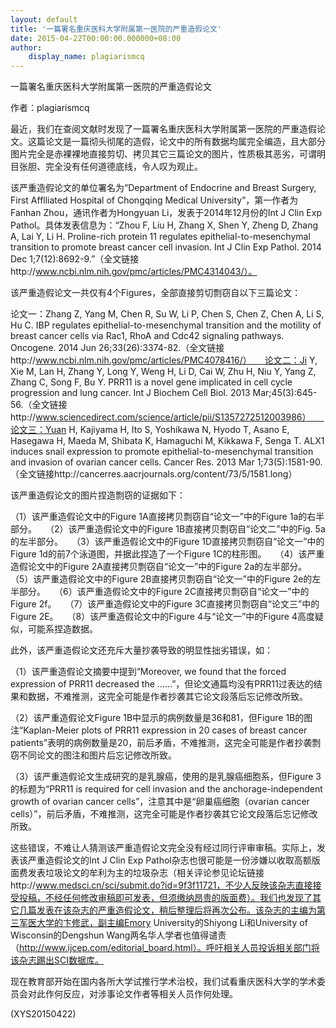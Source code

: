 ```yaml
---
layout: default
title: '一篇署名重庆医科大学附属第一医院的严重造假论文'
date: 2015-04-22T00:00:00.000000+08:00
author:
    display_name: plagiarismcq
---
```


一篇署名重庆医科大学附属第一医院的严重造假论文

作者：plagiarismcq

最近，我们在查阅文献时发现了一篇署名重庆医科大学附属第一医院的严重造假论文。这篇论文是一篇彻头彻尾的造假，论文中的所有数据均属完全编造，且大部分图片完全是赤裸裸地直接剪切、拷贝其它三篇论文的图片，性质极其恶劣，可谓明目张胆、完全没有任何道德底线，令人叹为观止。

该严重造假论文的单位署名为“Department of Endocrine and Breast Surgery, First Afflliated Hospital of Chongqing Medical University”，第一作者为Fanhan Zhou，通讯作者为Hongyuan Li，发表于2014年12月份的Int J Clin Exp Pathol。具体发表信息为：“Zhou F, Liu H, Zhang X, Shen Y, Zheng D, Zhang A, Lai Y, Li H. Proline-rich protein 11 regulates epithelial-to-mesenchymal transition to promote breast cancer cell invasion. Int J Clin Exp Pathol. 2014 Dec 1;7(12):8692-9.”（全文链接http://www.ncbi.nlm.nih.gov/pmc/articles/PMC4314043/）。

该严重造假论文一共仅有4个Figures，全部直接剪切剽窃自以下三篇论文：

论文一：Zhang Z, Yang M, Chen R, Su W, Li P, Chen S, Chen Z, Chen A, Li S, Hu C. IBP regulates epithelial-to-mesenchymal transition and the motility of breast cancer cells via Rac1, RhoA and Cdc42 signaling pathways. Oncogene. 2014 Jun 26;33(26):3374-82.（全文链接http://www.ncbi.nlm.nih.gov/pmc/articles/PMC4078416/）　　论文二：Ji Y, Xie M, Lan H, Zhang Y, Long Y, Weng H, Li D, Cai W, Zhu H, Niu Y, Yang Z, Zhang C, Song F, Bu Y. PRR11 is a novel gene implicated in cell cycle progression and lung cancer. Int J Biochem Cell Biol. 2013 Mar;45(3):645-56.（全文链接http://www.sciencedirect.com/science/article/pii/S1357272512003986）　　论文三：Yuan H, Kajiyama H, Ito S, Yoshikawa N, Hyodo T, Asano E, Hasegawa H, Maeda M, Shibata K, Hamaguchi M, Kikkawa F, Senga T. ALX1 induces snail expression to promote epithelial-to-mesenchymal transition and invasion of ovarian cancer cells. Cancer Res. 2013 Mar 1;73(5):1581-90.（全文链接http://cancerres.aacrjournals.org/content/73/5/1581.long）

该严重造假论文的图片捏造剽窃的证据如下：

（1）该严重造假论文中的Figure 1A直接拷贝剽窃自“论文一”中的Figure 1a的右半部分。　　（2）该严重造假论文中的Figure 1B直接拷贝剽窃自“论文二”中的Fig. 5a的左半部分。　　（3）该严重造假论文中的Figure 1D直接拷贝剽窃自“论文一”中的Figure 1d的前7个泳道图，并据此捏造了一个Figure 1C的柱形图。　　（4）该严重造假论文中的Figure 2A直接拷贝剽窃自“论文一”中的Figure 2a的左半部分。　　（5）该严重造假论文中的Figure 2B直接拷贝剽窃自“论文一”中的Figure 2e的左半部分。　　（6）该严重造假论文中的Figure 2C直接拷贝剽窃自“论文一”中的Figure 2f。　　（7）该严重造假论文中的Figure 3C直接拷贝剽窃自“论文三”中的Figure 2E。　　（8）该严重造假论文中的Figure 4与“论文一”中的Figure 4高度疑似，可能系捏造数据。

此外，该严重造假论文还充斥大量抄袭导致的明显性拙劣错误，如：

（1）该严重造假论文摘要中提到“Moreover, we found that the forced expression of PRR11 decreased the ……”，但论文通篇均没有PRR11过表达的结果和数据，不难推测，这完全可能是作者抄袭其它论文段落后忘记修改所致。

（2）该严重造假论文Figure 1B中显示的病例数量是36和81，但Figure 1B的图注“Kaplan-Meier plots of PRR11 expression in 20 cases of breast cancer patients”表明的病例数量是20，前后矛盾，不难推测，这完全可能是作者抄袭剽窃不同论文的图注和图片后忘记修改所致。

（3）该严重造假论文生成研究的是乳腺癌，使用的是乳腺癌细胞系，但Figure 3的标题为“PRR11 is required for cell invasion and the anchorage-independent growth of ovarian cancer cells”，注意其中是“卵巢癌细胞（ovarian cancer cells）”，前后矛盾，不难推测，这完全可能是作者抄袭其它论文段落后忘记修改所致。

这些错误，不难让人猜测该严重造假论文完全没有经过同行评审审稿。实际上，发表该严重造假论文的Int J Clin Exp Pathol杂志也很可能是一份涉嫌以收取高额版面费发表垃圾论文的牟利为主的垃圾杂志（相关评论参见论坛链接http://www.medsci.cn/sci/submit.do?id=9f3f11721，不少人反映该杂志直接接受投稿，不经任何修改审稿即可发表，但须缴纳昂贵的版面费）。我们也发现了其它几篇发表在该杂志的严重造假论文，稍后整理后将再次公布。该杂志的主编为第三军医大学的卞修武，副主编Emory University的Shiyong Li和University of Wisconsin的Dengshun Wang两名华人学者也值得谴责（http://www.ijcep.com/editorial_board.html）。呼吁相关人员投诉相关部门将该杂志踢出SCI数据库。

现在教育部开始在国内各所大学试推行学术治校，我们试看重庆医科大学的学术委员会对此作何反应，对涉事论文作者等相关人员作何处理。

(XYS20150422)

